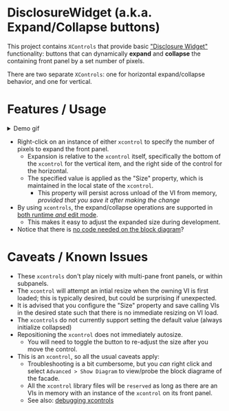 # DisclosureWidget (a.k.a. Expand/Collapse buttons)

This project contains `XControls` that provide basic ["Disclosure Widget"](https://en.wikipedia.org/wiki/Disclosure_widget) functionality: buttons that can dynamically **expand** and **collapse** the containing front panel by a set number of pixels.

There are two separate `XControls`: one for horizontal expand/collapse behavior, and one for vertical.

# Features / Usage

<details>
    <summary>Demo gif</summary>
    <img src=img/xcontrol_expand.gif width=100%></img>
    <br>
    <i>Hey, this is a DisclosureWidget, too!</i>
    <br>
</details>


* Right-click on an instance of either `xcontrol` to specify the number of pixels to expand the front panel.
  * Expansion is relative to the `xcontrol` itself, specifically the bottom of the `xcontrol` for the vertical item, and the right side of the control for the horizontal.
  * The specified value is applied as the "Size" property, which is maintained in the local state of the `xcontrol`.
    * This property will persist across unload of the VI from memory, *provided that you save it after making the change*
* By using `xcontrols`, the expand/collapse operations are supported in <u>both runtime *and* edit mode</u>.
  * This makes it easy to adjust the expanded size during development.
* Notice that there is <u>no code needed on the block diagram</u>?

# Caveats / Known Issues

* These `xcontrols` don't play nicely with multi-pane front panels, or within subpanels. 
* The `xcontrol` will attempt an intial resize when the owning VI is first loaded; this is typically desired, but could be surprising if unexpected.
 * It is advised that you configure the "Size" property and save calling VIs in the desired state such that there is no immediate resizing on VI load.
* The `xcontrols` do not currently support setting the default value (always initialize collapsed)
* Repositioning the `xcontrol` does not immediately autosize.
  * You will need to toggle the button to re-adjust the size after you move the control.
* This is an `xcontrol`, so all the usual caveats apply:
  * Troubleshooting is a bit cumbersome, but you *can* right click and select `Advanced > Show Diagram` to view/probe the block diagrame of the facade.
  * All the `xcontrol` library files will be `reserved` as long as there are an VIs in memory with an instance of the `xcontrol` on its front panel.
  * See also: [debugging xcontrols](https://zone.ni.com/reference/en-XX/help/371361R-01/lvhowto/debugging_xcontrols/)